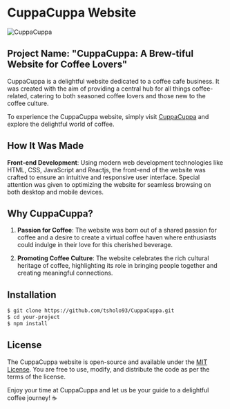 # CuppaCuppa Website

![CuppaCuppa](https://github.com/tsholo93/CuppaCuppa/assets/59967166/66a9a2f3-e9f7-43ab-8a5c-c0f84a2e2d0b)

## Project Name: "CuppaCuppa: A Brew-tiful Website for Coffee Lovers"

CuppaCuppa is a delightful website dedicated to a coffee cafe business. It was created with the aim of providing a central hub for all things coffee-related, catering to both seasoned coffee lovers and those new to the coffee culture.

To experience the CuppaCuppa website, simply visit [CuppaCuppa](https://tsholo93.github.io/CuppaCuppa/) and explore the delightful world of coffee.

## How It Was Made

 **Front-end Development**: Using modern web development technologies like HTML, CSS, JavaScript and Reactjs, the front-end of the website was crafted to ensure an intuitive and responsive user interface. Special attention was given to optimizing the website for seamless browsing on both desktop and mobile devices.

## Why CuppaCuppa?

1. **Passion for Coffee**: The website was born out of a shared passion for coffee and a desire to create a virtual coffee haven where enthusiasts could indulge in their love for this cherished beverage.

2. **Promoting Coffee Culture**: The website celebrates the rich cultural heritage of coffee, highlighting its role in bringing people together and creating meaningful connections.

## Installation

```bash
$ git clone https://github.com/tsholo93/CuppaCuppa.git
$ cd your-project
$ npm install
```

## License

The CuppaCuppa website is open-source and available under the [MIT License](LICENSE). You are free to use, modify, and distribute the code as per the terms of the license.

Enjoy your time at CuppaCuppa and let us be your guide to a delightful coffee journey! ☕️
